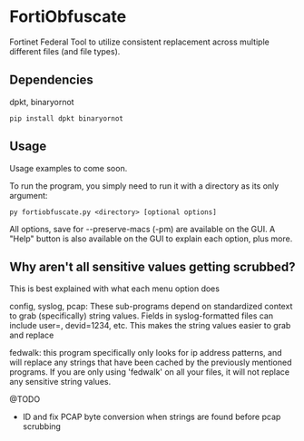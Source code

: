 # FortiObfuscate

Fortinet Federal Tool to utilize consistent replacement across multiple different files (and file types). 

## Dependencies

dpkt, binaryornot

```
pip install dpkt binaryornot
```

## Usage

Usage examples to come soon.

To run the program, you simply need to run it with a directory as its only argument:

```
py fortiobfuscate.py <directory> [optional options]
```

All options, save for --preserve-macs (-pm) are available on the GUI. A "Help" button is also available on the GUI to explain each option, plus more.

## Why aren't all sensitive values getting scrubbed?

This is best explained with what each menu option does

config, syslog, pcap: These sub-programs depend on standardized context to grab (specifically) string values. Fields in syslog-formatted files can include user=<username>, devid=1234, etc. This makes the string values easier to grab and replace

fedwalk: this program specifically only looks for ip address patterns, and will replace any strings that have been cached by the previously mentioned programs. If you are only using 'fedwalk' on all your files, it will not replace any sensitive string values.


@TODO
- ID and fix PCAP byte conversion when strings are found before pcap scrubbing